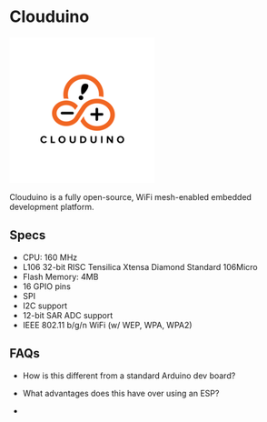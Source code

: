 # Clouduino

![Logo](logo.png)

Clouduino is a fully open-source, WiFi mesh-enabled embedded development platform.

## Specs

- CPU: 160 MHz
- L106 32-bit RISC Tensilica Xtensa Diamond Standard 106Micro
- Flash Memory: 4MB
- 16 GPIO pins
- SPI
- I2C support
- 12-bit SAR ADC support
- IEEE 802.11 b/g/n WiFi (w/ WEP, WPA, WPA2)

## FAQs

- How is this different from a standard Arduino dev board?

- What advantages does this have over using an ESP?

-
